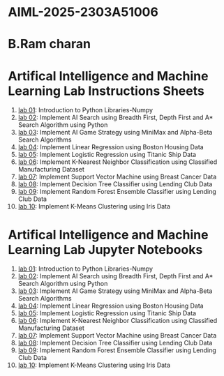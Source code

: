 # AIML-2025-2303A51006
# B.Ram charan
# Artifical Intelligence and Machine Learning Lab Instructions Sheets
1. [lab 01](https://github.com/2303a51006/AIML--2025/blob/main/Lab01_AIML.ipynb): Introduction to Python Libraries-Numpy
2. [lab 02](https://github.com/2303a51006/AIML--2025/blob/main/Lab02_AIML.ipynb): Implement AI Search using Breadth First, Depth First and A* Search Algorithm using Python
3. [lab 03](https://github.com/2303a51006/AIML--2025/blob/main/Lab03_AIML.ipynb): Implement AI Game Strategy using MiniMax and Alpha-Beta Search Algorithms
4. [lab 04](https://github.com/2303a51006/AIML--2025/blob/main/Lab04_AIML.ipynb): Implement Linear Regression using Boston Housing Data
5. [lab 05](https://github.com/2303a51006/AIML--2025/blob/main/Lab05_AIML.ipynb): Implement Logistic Regression using Titanic Ship Data
6. [lab 06](): Implement K-Nearest Neighbor Classification using Classified Manufacturing Dataset
7. [lab 07](): Implement Support Vector Machine using Breast Cancer Data
8. [lab 08](): Implement Decision Tree Classifier using Lending Club Data
9. [lab 09](): Implement Random Forest Ensemble Classifier using Lending Club Data
10. [lab 10](): Implement K-Means Clustering using Iris Data


# Artifical Intelligence and Machine Learning Lab Jupyter Notebooks 
1. [lab 01](https://github.com/2303a51006/AIML--2025/blob/main/Lab01_AIML.ipynb): Introduction to Python Libraries-Numpy
2. [lab 02](https://github.com/2303a51006/AIML--2025/blob/main/Lab02_AIML.ipynb): Implement AI Search using Breadth First, Depth First and A* Search Algorithm using Python
3. [lab 03](https://github.com/2303a51006/AIML--2025/blob/main/Lab03_AIML.ipynb): Implement AI Game Strategy using MiniMax and Alpha-Beta Search Algorithms
4. [lab 04](https://github.com/2303a51006/AIML--2025/blob/main/Lab04_AIML.ipynb): Implement Linear Regression using Boston Housing Data
5. [lab 05](https://github.com/2303a51006/AIML--2025/blob/main/Lab05_AIML.ipynb): Implement Logistic Regression using Titanic Ship Data
6. [lab 06](): Implement K-Nearest Neighbor Classification using Classified Manufacturing Dataset
7. [lab 07](): Implement Support Vector Machine using Breast Cancer Data
8. [lab 08](): Implement Decision Tree Classifier using Lending Club Data
9. [lab 09](): Implement Random Forest Ensemble Classifier using Lending Club Data
10. [lab 10](): Implement K-Means Clustering using Iris Data
